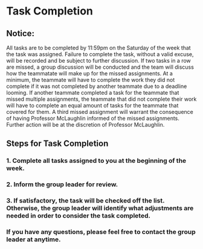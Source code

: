 # Task Completion #

## Notice: ##

All tasks are to be completed by 11:59pm on the Saturday of the week that the task was assigned. Failure to complete the task, without a valid excuse, will be recorded and be subject to further discussion. If two tasks in a row are missed, a group discussion will be conducted and the team will discuss how the teammatate will make up for the missed assignments. At a minimum, the teammate will have to complete the work they did not complete if it was not completed by another teammate due to a deadline looming. If another teammate completed a task for the teammate that missed multiple assignments, the teammate that did not complete their work will have to complete an equal amount of tasks for the teammate that covered for them. A third missed assignment will warrant the consequence of having Professor McLaughlin informed of the missed assignments. Further action will be at the discretion of Professor McLaughlin. 

## Steps for Task Completion ##

### 1. Complete all tasks assigned to you at the beginning of the week. ###
### 2. Inform the group leader for review. ###
### 3. If satisfactory, the task will be checked off the list. Otherwise, the group leader will identify what adjustments are needed in order to consider the task completed. ###

### If you have any questions, please feel free to contact the group leader at anytime. ###


